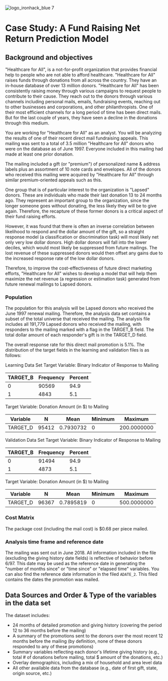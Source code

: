 ![logo_ironhack_blue 7](https://user-images.githubusercontent.com/23629340/40541063-a07a0a8a-601a-11e8-91b5-2f13e4e6b441.png)

# Case Study: A Fund Raising Net Return Prediction Model

## Background and objectives

"Healthcare for All", is a not-for-profit organization that provides financial help to people who are not able to afford healthcare. "Healthcare for All" raises funds through donations from all across the country. They have an in-house database of over 13 million donors. "Healthcare for All" has been consistently raising money through various campaigns to request people to contribute to their cause. They reach out to the donors through various channels including personal mails, emails, fundraising events, reaching out to other businesses and corporations, and other philanthropists. One of their most efficient channels for a long period of time has been direct mails. But for the last couple of years, they have seen a decline in the donations through this medium.

You are working for "Healthcare for All" as an analyst. You will be analyzing the results of one of their recent direct mail fundraising appeals. This mailing was sent to a total of 3.5 million "Healthcare for All" donors who were on the database as of June 1997. Everyone included in this mailing had made at least one prior donation.

The mailing included a gift (or "premium") of personalized name & address labels plus an assortment of 10 note cards and envelopes. All of the donors who received this mailing were acquired by "Healthcare for All" through similar premium-oriented appeals such as this.

One group that is of particular interest to the organization is "Lapsed" donors. These are individuals who made their last donation 13 to 24 months ago. They represent an important group to the organization, since the longer someone goes without donating, the less likely they will be to give again. Therefore, the recapture of these former donors is a critical aspect of their fund raising efforts.

However, it was found that there is often an inverse correlation between likelihood to respond and the dollar amount of the gift, so a straight response model (a classification or discrimination task) will most likely net only very low dollar donors. High dollar donors will fall into the lower deciles, which would most likely be suppressed from future mailings. The lost revenue of these suppressed donors would then offset any gains due to the increased response rate of the low dollar donors.

Therefore, to improve the cost-effectiveness of future direct marketing efforts, "Healthcare for All" wishes to develop a model that will help them maximize the net revenue (a regression or estimation task) generated from future renewal mailings to Lapsed donors.

### Population

The population for this analysis will be Lapsed donors who received the June 1997 renewal mailing. Therefore, the analysis data set contains a subset of the total universe that received the mailing. The analysis file includes all 191,779 Lapsed donors who received the mailing, with responders to the mailing marked with a flag in the TARGET_B field. The total dollar amount of each responder's gift is in the TARGET_D field.

The overall response rate for this direct mail promotion is 5.1%. The distribution of the target fields in the learning and validation files is as follows:

Learning Data Set
Target Variable: Binary Indicator of Response to
Mailing

| TARGET_B | Frequency | Percent |
| -------- | --------- | ------- |
| 0        | 90569     | 94.9    |
| 1        | 4843      | 5.1     |

Target Variable: Donation Amount (in \$) to Mailing

| Variable | N     | Mean      | Minimum | Maximum     |
| -------- | ----- | --------- | ------- | ----------- |
| TARGET_D | 95412 | 0.7930732 | 0       | 200.0000000 |

Validation Data Set
Target Variable: Binary Indicator of Response to
Mailing

| TARGET_B | Frequency | Percent |
| -------- | --------- | ------- |
| 0        | 91494     | 94.9    |
| 1        | 4873      | 5.1     |

Target Variable: Donation Amount (in \$) to Mailing

| Variable | N     | Mean      | Minimum | Maximum     |
| -------- | ----- | --------- | ------- | ----------- |
| TARGET_D | 96367 | 0.7895819 | 0       | 500.0000000 |

### Cost Matrix

The package cost (including the mail cost) is \$0.68 per piece mailed.

### Analysis time frame and reference date

The mailing was sent out in June 2018. All information included in the file (excluding the giving history date fields) is reflective of behavior before 6/97. This date may be used as the reference date in generating the "number of months since" or "time since" or "elapsed time" variables. You can also find the reference date information in the filed `ADATE_2`. This filed contains the dates the promotion was mailed.

## Data Sources and Order & Type of the variables in the data set

The dataset includes:

- 24 months of detailed promotion and giving history (covering the period 12 to 36 months before the mailing)
- A summary of the promotions sent to the donors over the most recent 12 months before the mailing (by definition, none of these donors responded to any of these promotions)
- Summary variables reflecting each donor's lifetime giving history (e.g., total # of donations before mailing, total \$ amount of the donations, etc.)
- Overlay demographics, including a mix of household and area level data
- All other available data from the database (e.g., date of first gift, state, origin source, etc.)
